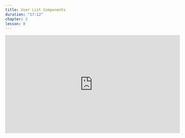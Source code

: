 ```yaml
---
title: User List Components
duration: "17:12"
chapter: 2
lesson: 8
---
```


<iframe width="560" height="315" src="https://www.youtube.com/embed/QflIqx2tavI" title="YouTube video player" frameborder="0" allow="accelerometer; autoplay; clipboard-write; encrypted-media; gyroscope; picture-in-picture; web-share" allowfullscreen></iframe>